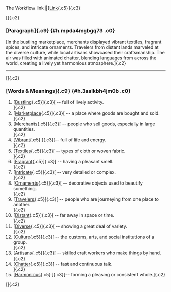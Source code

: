 The Workflow link
👏[[Link](https://www.google.com/url?q=http://www.google.com&sa=D&source=editors&ust=1757175507197762&usg=AOvVaw27nyczngul8JUXkCoX8WKC){.c5}]{.c3}

[]{.c2}

### [Paragraph]{.c9} {#h.mpda4mgbgq73 .c0}

[In the bustling marketplace, merchants displayed vibrant textiles,
fragrant spices, and intricate ornaments. Travelers from distant lands
marveled at the diverse culture, while local artisans showcased their
craftsmanship. The air was filled with animated chatter, blending
languages from across the world, creating a lively yet harmonious
atmosphere.]{.c2}

------------------------------------------------------------------------

[]{.c2}

### [Words & Meanings]{.c9} {#h.3aalkbh4jm0b .c0}

1.  [[Bustling](https://www.google.com/url?q=http://www.google.com&sa=D&source=editors&ust=1757175507199888&usg=AOvVaw0Ogyh6wIhXHSO-YnjJ6tLK){.c5}]{.c3}[ --
    full of lively activity.\
    ]{.c2}
2.  [[Marketplace](https://www.google.com/url?q=http://www.google.com&sa=D&source=editors&ust=1757175507200238&usg=AOvVaw2nZ_OwKo0MHNnX4nVw7JHh){.c5}]{.c3}[ --
    a place where goods are bought and sold.\
    ]{.c2}
3.  [[Merchants](https://www.google.com/url?q=http://www.google.com&sa=D&source=editors&ust=1757175507200564&usg=AOvVaw25pBwrY1gDz0-d3AvQP3wP){.c5}]{.c3}[ --
    people who sell goods, especially in large quantities.\
    ]{.c2}
4.  [[Vibrant](https://www.google.com/url?q=http://www.google.com&sa=D&source=editors&ust=1757175507200899&usg=AOvVaw2Xbwd7duQWgk84Bbc4peeL){.c5}
    ]{.c3}[-- full of life and energy.\
    ]{.c2}
5.  [[Textiles](https://www.google.com/url?q=http://www.google.com&sa=D&source=editors&ust=1757175507201166&usg=AOvVaw3SeUlfyyv6qMnWUdZFrx1A){.c5}]{.c3}[ --
    types of cloth or woven fabric.\
    ]{.c2}
6.  [[Fragrant](https://www.google.com/url?q=http://www.google.com&sa=D&source=editors&ust=1757175507201442&usg=AOvVaw1-JeI0wgyutXxbSx-WH_ur){.c5}]{.c3}[ --
    having a pleasant smell.\
    ]{.c2}
7.  [[Intricate](https://www.google.com/url?q=http://www.google.com&sa=D&source=editors&ust=1757175507201704&usg=AOvVaw1xpluj87W86nmjBpH9GWCI){.c5}]{.c3}[ --
    very detailed or complex.\
    ]{.c2}
8.  [[Ornaments](https://www.google.com/url?q=http://www.google.com&sa=D&source=editors&ust=1757175507201957&usg=AOvVaw2qi2we_kpklh5YtsF5BqIq){.c5}]{.c3}[ --
    decorative objects used to beautify something.\
    ]{.c2}
9.  [[Travelers](https://www.google.com/url?q=http://www.google.com&sa=D&source=editors&ust=1757175507202303&usg=AOvVaw1HRQYNrqpj7JWCYMuqKLX7){.c5}]{.c3}[ --
    people who are journeying from one place to another.\
    ]{.c2}
10. [[Distant](https://www.google.com/url?q=http://www.google.com&sa=D&source=editors&ust=1757175507202670&usg=AOvVaw33pBLFpEvNJeyZIq8YbqzF){.c5}]{.c3}[ --
    far away in space or time.\
    ]{.c2}
11. [[Diverse](https://www.google.com/url?q=http://www.google.com&sa=D&source=editors&ust=1757175507202965&usg=AOvVaw2HzEVsWcuE8EnGkfxnwUpp){.c5}]{.c3}[ --
    showing a great deal of variety.\
    ]{.c2}
12. [[Culture](https://www.google.com/url?q=http://www.google.com&sa=D&source=editors&ust=1757175507203277&usg=AOvVaw3tnrZqad4H7kxhUDDQfSRb){.c5}]{.c3}[ --
    the customs, arts, and social institutions of a group.\
    ]{.c2}
13. [[Artisans](https://www.google.com/url?q=http://www.google.com&sa=D&source=editors&ust=1757175507203615&usg=AOvVaw1drtoLAZeSgkBc-faLpuqJ){.c5}]{.c3}[ --
    skilled craft workers who make things by hand.\
    ]{.c2}
14. [[Chatter](https://www.google.com/url?q=http://www.google.com&sa=D&source=editors&ust=1757175507203932&usg=AOvVaw34NXM1NPARa58p5FJ7YN9F){.c5}]{.c3}[ --
    fast and continuous talk.\
    ]{.c2}
15. [[Harmonious](https://www.google.com/url?q=http://www.google.com&sa=D&source=editors&ust=1757175507204226&usg=AOvVaw1lsWRjUE7Pc6RJMtvSOQPB){.c5}
    ]{.c3}[-- forming a pleasing or consistent whole.]{.c2}

[]{.c2}
